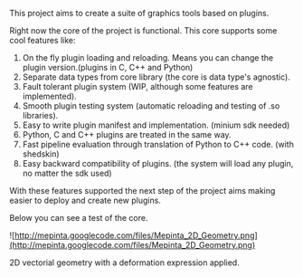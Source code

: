 This project aims to create a suite of graphics tools based on plugins.

Right now the core of the project is functional. This core supports some cool features like:
  1. On the fly plugin loading and reloading. Means you can change the plugin version.(plugins in C, C++ and Python)
  1. Separate data types from core library (the core is data type's agnostic).
  1. Fault tolerant plugin system (WIP, although some features are implemented).
  1. Smooth plugin testing system (automatic reloading and testing of .so libraries).
  1. Easy to write plugin manifest and implementation. (minium sdk needed)
  1. Python, C and C++ plugins are treated in the same way.
  1. Fast pipeline evaluation through translation of Python to C++ code. (with shedskin)
  1. Easy backward compatibility of plugins. (the system will load any plugin, no matter the sdk used)

With these features supported the next step of the project aims making easier to deploy and create new plugins.

Below you can see a test of the core.

![http://mepinta.googlecode.com/files/Mepinta_2D_Geometry.png](http://mepinta.googlecode.com/files/Mepinta_2D_Geometry.png)

2D vectorial geometry with a deformation expression applied.
